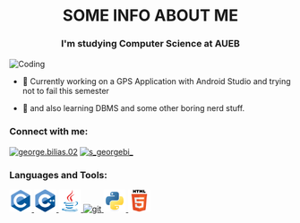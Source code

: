 <!-- [![MasterHead](INSERT BANNER IMAGE LINK HERE (GIF WORKS TOO)](INSERT REDIRECTION LINK HERE) -->
<h1 align="center">SOME INFO ABOUT ME</h1>
<h3 align="center"> I'm studying Computer Science at AUEB</h3>

<img align="center" alt="Coding" width="400"
src=https://media.tenor.com/hmDMrE1yMAkAAAAC/when-the-coding-when-the.gif>

- 🔭 Currently working on a GPS Application with Android Studio and trying not to fail this semester

- 🌱 and also learning DBMS and some other boring nerd stuff.

<!-- Social Media -->
<h3 align="left">Connect with me:</h3>
<p align="left">
<a href="https://www.facebook.com/george.bilias.02" target="blank"><img align="center" src="https://raw.githubusercontent.com/rahuldkjain/github-profile-readme-generator/master/src/images/icons/Social/facebook.svg" alt="george.bilias.02" height="30" width="40" /></a>
<a href="https://www.instagram.com/_georgebi_/" target="blank"><img align="center" src="https://raw.githubusercontent.com/rahuldkjain/github-profile-readme-generator/master/src/images/icons/Social/instagram.svg" alt="s_georgebi_" height="30" width="40" /></a>
</p>

<!-- Languages and Tools -->
<h3 align="left">Languages and Tools:</h3>
<p align="left"> <a href="https://www.cprogramming.com/" target="_blank" rel="noreferrer"> <img src="https://raw.githubusercontent.com/devicons/devicon/master/icons/c/c-original.svg" alt="c" width="40" height="40"/> </a> <a href="https://www.w3schools.com/cpp/" target="_blank" rel="noreferrer"> <img src="https://raw.githubusercontent.com/devicons/devicon/master/icons/cplusplus/cplusplus-original.svg" alt="cplusplus" width="40" height="40"/> </a> <a href="https://www.java.com" target="_blank" rel="noreferrer"> <img src="https://raw.githubusercontent.com/devicons/devicon/master/icons/java/java-original.svg" alt="java" width="40" height="40"/> </a> <a href="https://git-scm.com/" target="_blank" rel="noreferrer"> <img src="https://www.vectorlogo.zone/logos/git-scm/git-scm-icon.svg" alt="git" width="40" height="40"/> </a> 
<a href="https://www.python.org" target="_blank" rel="noreferrer"> <img src="https://raw.githubusercontent.com/devicons/devicon/master/icons/python/python-original.svg" alt="python" width="40" height="40"/> </a>
<a href="https://www.w3.org/html/" target="_blank" rel="noreferrer"> <img src="https://raw.githubusercontent.com/devicons/devicon/master/icons/html5/html5-original-wordmark.svg" alt="html5" width="40" height="40"/> </a></p>
